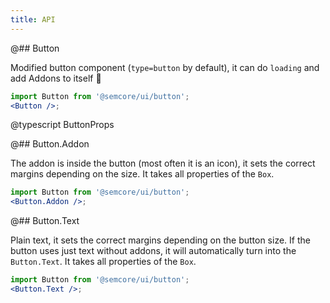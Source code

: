```yaml
---
title: API
---
```


@## Button

Modified button component (`type=button` by default), it can do `loading` and add Addons to itself 💪

```jsx
import Button from '@semcore/ui/button';
<Button />;
```

@typescript ButtonProps

@## Button.Addon

The addon is inside the button (most often it is an icon), it sets the correct margins depending on the size. It takes all properties of the `Box`.

```jsx
import Button from '@semcore/ui/button';
<Button.Addon />;
```

@## Button.Text

Plain text, it sets the correct margins depending on the button size. If the button uses just text without addons, it will automatically turn into the `Button.Text`. It takes all properties of the `Box`.

```jsx
import Button from '@semcore/ui/button';
<Button.Text />;
```